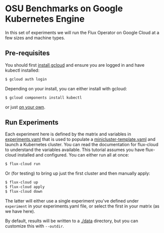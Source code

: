 # OSU Benchmarks on Google Kubernetes Engine

In this set of experiments we will run the Flux Operator on Google Cloud at a few
sizes and machine types.

## Pre-requisites

You should first [install gcloud](https://cloud.google.com/sdk/docs/quickstarts)
and ensure you are logged in and have kubectl installed:

```bash
$ gcloud auth login
```

Depending on your install, you can either install with gcloud:

```bash
$ gcloud components install kubectl
```
or just [on your own](https://kubernetes.io/docs/tasks/tools/).

## Run Experiments

Each experiment here is defined by the matrix and variables in [experiments.yaml](experiment.yaml) that is used to
populate a [minicluster-template.yaml](minicluster-template.yaml) and launch a Kubernetes cluster.
You can read the documentation for flux-cloud to understand the variables available.
This tutorial assumes you have flux-cloud installed and configured. You can either run all at once:

```bash
$ flux-cloud run
```

Or (for testing) to bring up just the first cluster and then manually apply:

```bash
$ flux-cloud up
$ flux-cloud apply
$ flux-cloud down
```

The latter will either use a single experiment you've defined under `experiment` in your experiments.yaml file,
or select the first in your matrix (as we have here).

By default, results will be written to a [./data](data) directory, but you can customize this with `--outdir`.
